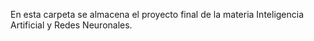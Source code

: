 En esta carpeta se almacena el proyecto final de la materia Inteligencia Artificial y Redes Neuronales.
